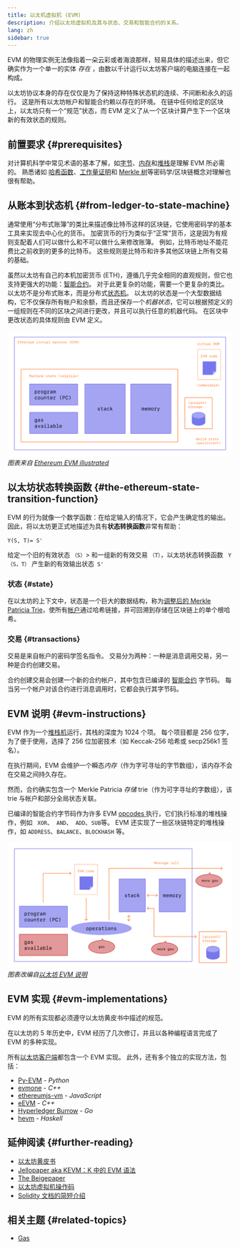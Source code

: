 ```yaml
---
title: 以太机虚拟机 (EVM)
description: 介绍以太坊虚拟机及其与状态、交易和智能合约的关系。
lang: zh
sidebar: true
---
```


EVM 的物理实例无法像指着一朵云彩或者海浪那样，轻易具体的描述出来，但它确实作为一个单一的实体 _存在_ ，由数以千计运行以太坊客户端的电脑连接在一起构成。

以太坊协议本身的存在仅仅是为了保持这种特殊状态机的连续、不间断和永久的运行。 这是所有以太坊帐户和智能合约赖以存在的环境。 在链中任何给定的区块上，以太坊只有一个“规范”状态，而 EVM 定义了从一个区块计算产生下一个区块新的有效状态的规则。

## 前置要求 {#prerequisites}

对计算机科学中常见术语的基本了解，如[字节](https://wikipedia.org/wiki/Byte)、[内存](https://wikipedia.org/wiki/Computer_memory)和[堆栈](<https://wikipedia.org/wiki/Stack_(abstract_data_type)>)是理解 EVM 所必需的。 熟悉诸如 [哈希函数](https://wikipedia.org/wiki/Cryptographic_hash_function)、[工作量证明](https://wikipedia.org/wiki/Proof_of_work)和 [Merkle 树](https://wikipedia.org/wiki/Merkle_tree)等密码学/区块链概念对理解也很有帮助。

## 从账本到状态机 {#from-ledger-to-state-machine}

通常使用“分布式账簿”的类比来描述像比特币这样的区块链，它使用密码学的基本工具来实现去中心化的货币。 加密货币的行为类似于“正常”货币，这是因为有规则支配着人们可以做什么和不可以做什么来修改账簿。 例如，比特币地址不能花费比之前收到的更多的比特币。 这些规则是比特币和许多其他区块链上所有交易的基础。

虽然以太坊有自己的本机加密货币 (ETH)，遵循几乎完全相同的直观规则，但它也支持更强大的功能：[智能合约](/developers/docs/smart-contracts/)。 对于此更复杂的功能，需要一个更复杂的类比。 以太坊不是分布式账本，而是分布式[状态机](https://wikipedia.org/wiki/Finite-state_machine)。 以太坊的状态是一个大型数据结构，它不仅保存所有帐户和余额，而且还保存一个*机器状态*，它可以根据预定义的一组规则在不同的区块之间进行更改，并且可以执行任意的机器代码。 在区块中更改状态的具体规则由 EVM 定义。

![EVM 组成结构图](../../../../../developers/docs/evm/evm.png) _图表来自 [Ethereum EVM illustrated](https://takenobu-hs.github.io/downloads/ethereum_evm_illustrated.pdf)_

## 以太坊状态转换函数 {#the-ethereum-state-transition-function}

EVM 的行为就像一个数学函数：在给定输入的情况下，它会产生确定性的输出。 因此，将以太坊更正式地描述为具有**状态转换函数**非常有帮助：

```
Y(S, T)= S'
```

给定一个旧的有效状态 `（S）`> 和一组新的有效交易 `（T）`，以太坊状态转换函数 ` Y（S，T）` 产生新的有效输出状态` S'`

### 状态 {#state}

在以太坊的上下文中，状态是一个巨大的数据结构，称为[调整后的 Merkle Patricia Trie](https://eth.wiki/en/fundamentals/patricia-tree)，使所有[帐户](/developers/docs/accounts/)通过哈希链接，并可回溯到存储在区块链上的单个根哈希。

### 交易 {#transactions}

交易是来自帐户的密码学签名指令。 交易分为两种：一种是消息调用交易，另一种是合约创建交易。

合约创建交易会创建一个新的合约帐户，其中包含已编译的 [智能合约](/developers/docs/smart-contracts/anatomy/) 字节码。 每当另一个帐户对该合约进行消息调用时，它都会执行其字节码。

## EVM 说明 {#evm-instructions}

EVM 作为一个[堆栈机](https://wikipedia.org/wiki/Stack_machine)运行，其栈的深度为 1024 个项。 每个项目都是 256 位字，为了便于使用，选择了 256 位加密技术（如 Keccak-256 哈希或 secp256k1 签名）。

在执行期间，EVM 会维护一个瞬态*内存*（作为字可寻址的字节数组），该内存不会在交易之间持久存在。

然而，合约确实包含一个 Merkle Patricia _存储_ trie（作为可字寻址的字数组），该 trie 与帐户和部分全局状态关联。

已编译的智能合约字节码作为许多 EVM [ opcodes ](/developers/docs/evm/opcodes)执行，它们执行标准的堆栈操作，例如 ` XOR`、` AND`、` ADD`、`SUB`等。 EVM 还实现了一些区块链特定的堆栈操作，如 `ADDRESS`、`BALANCE`、`BLOCKHASH` 等。

![表明 EVM 操作需要 Gas 的图表](../../../../../developers/docs/gas/gas.png) _图表改编自[以太坊 EVM 说明](https://takenobu-hs.github.io/downloads/ethereum_evm_illustrated.pdf)_

## EVM 实现 {#evm-implementations}

EVM 的所有实现都必须遵守以太坊黄皮书中描述的规范。

在以太坊的 5 年历史中，EVM 经历了几次修订，并且以各种编程语言完成了 EVM 的多种实现。

所有[以太坊客户端](/developers/docs/nodes-and-clients/#execution-clients)都包含一个 EVM 实现。 此外，还有多个独立的实现方法，包括：

- [Py-EVM](https://github.com/ethereum/py-evm) - _Python_
- [evmone](https://github.com/ethereum/evmone) - _C++_
- [ethereumjs-vm](https://github.com/ethereumjs/ethereumjs-vm) - _JavaScript_
- [eEVM](https://github.com/microsoft/eevm) - _C++_
- [Hyperledger Burrow](https://github.com/hyperledger/burrow) - _Go_
- [hevm](https://github.com/dapphub/dapptools/tree/master/src/hevm) - _Haskell_

## 延伸阅读 {#further-reading}

- [以太坊黄皮书](https://ethereum.github.io/yellowpaper/paper.pdf)
- [Jellopaper aka KEVM：K 中的 EVM 语法](https://jellopaper.org/)
- [The Beigepaper](https://github.com/chronaeon/beigepaper)
- [以太坊虚拟机操作码](https://www.ethervm.io/)
- [Solidity 文档的简短介绍](https://docs.soliditylang.org/en/latest/introduction-to-smart-contracts.html#index-6)

## 相关主题 {#related-topics}

- [Gas](/developers/docs/gas/)

